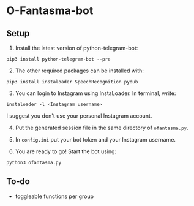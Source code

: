 # O-Fantasma-bot

## Setup
1. Install the latest version of python-telegram-bot:
```
pip3 install python-telegram-bot --pre
```


2. The other required packages can be installed with:
```
pip3 install instaloader SpeechRecognition pydub
```


3. You can login to Instagram using InstaLoader. In terminal, write:
```
instaloader -l <Instagram username>
```
I suggest you don't use your personal Instagram account.


4. Put the generated session file in the same directory of `ofantasma.py`.


5. In `config.ini` put your bot token and your Instagram username.


7. You are ready to go! Start the bot using:
```
python3 ofantasma.py
```

## To-do
- toggleable functions per group
